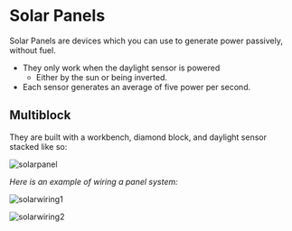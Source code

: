 # Solar Panels

Solar Panels are devices which you can use to generate power passively, without fuel.
- They only work when the daylight sensor is powered
  - Either by the sun or being inverted.
- Each sensor generates an average of five power per second.

## Multiblock

They are built with a workbench, diamond block, and daylight sensor stacked like so:

![solarpanel]

*Here is an example of wiring a panel system:* 

![solarwiring1]

![solarwiring2]

[solarpanel]: https://i.imgur.com/o0Vhfsl.png
[solarwiring1]: https://i.imgur.com/9AWMTWk.png
[solarwiring2]: https://i.imgur.com/ydKRfVa.png
